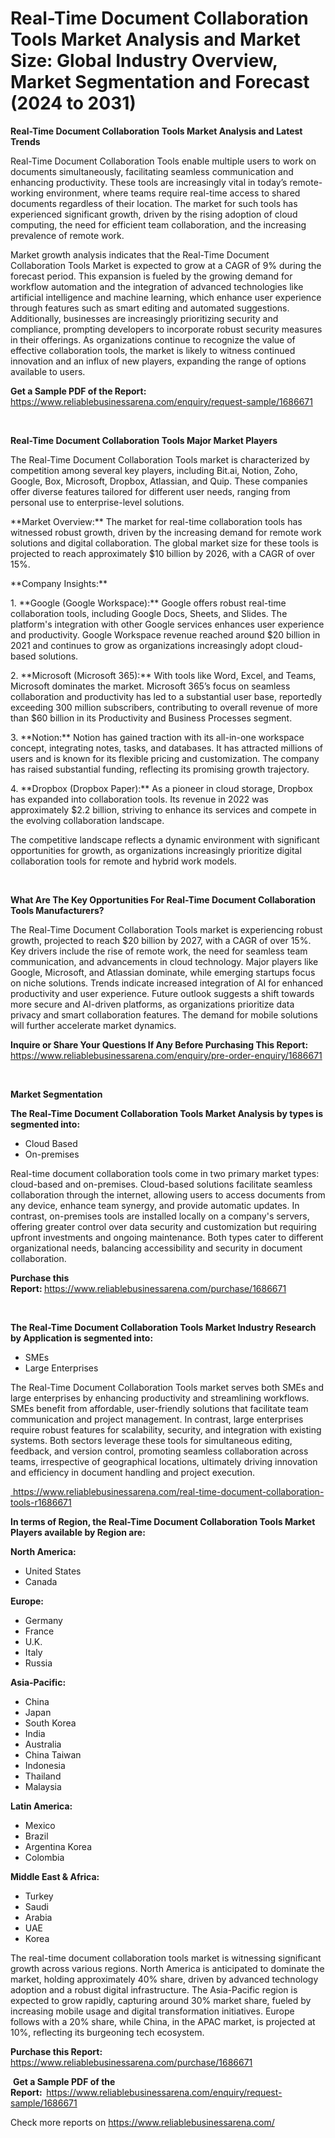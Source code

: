 <p><h1>Real-Time Document Collaboration Tools Market Analysis and Market Size: Global Industry Overview, Market Segmentation and Forecast (2024 to 2031)</h1></p><p><strong>Real-Time Document Collaboration Tools Market Analysis and Latest Trends</strong></p>
<p><p>Real-Time Document Collaboration Tools enable multiple users to work on documents simultaneously, facilitating seamless communication and enhancing productivity. These tools are increasingly vital in today’s remote-working environment, where teams require real-time access to shared documents regardless of their location. The market for such tools has experienced significant growth, driven by the rising adoption of cloud computing, the need for efficient team collaboration, and the increasing prevalence of remote work.</p><p>Market growth analysis indicates that the Real-Time Document Collaboration Tools Market is expected to grow at a CAGR of 9% during the forecast period. This expansion is fueled by the growing demand for workflow automation and the integration of advanced technologies like artificial intelligence and machine learning, which enhance user experience through features such as smart editing and automated suggestions. Additionally, businesses are increasingly prioritizing security and compliance, prompting developers to incorporate robust security measures in their offerings. As organizations continue to recognize the value of effective collaboration tools, the market is likely to witness continued innovation and an influx of new players, expanding the range of options available to users.</p></p>
<p><strong>Get a Sample PDF of the Report:&nbsp;</strong> <a href="https://www.reliablebusinessarena.com/enquiry/request-sample/1686671?utm_campaign=1841&utm_medium=2&utm_source=Github&utm_content=ia&utm_term=31122024&utm_id=real-time-document-collaboration-tools">https://www.reliablebusinessarena.com/enquiry/request-sample/1686671</a></p>
<p>&nbsp;</p>
<p><strong>Real-Time Document Collaboration Tools Major Market Players</strong></p>
<p><p>The Real-Time Document Collaboration Tools market is characterized by competition among several key players, including Bit.ai, Notion, Zoho, Google, Box, Microsoft, Dropbox, Atlassian, and Quip. These companies offer diverse features tailored for different user needs, ranging from personal use to enterprise-level solutions.</p><p>**Market Overview:** The market for real-time collaboration tools has witnessed robust growth, driven by the increasing demand for remote work solutions and digital collaboration. The global market size for these tools is projected to reach approximately $10 billion by 2026, with a CAGR of over 15%.</p><p>**Company Insights:**</p><p>1. **Google (Google Workspace):** Google offers robust real-time collaboration tools, including Google Docs, Sheets, and Slides. The platform's integration with other Google services enhances user experience and productivity. Google Workspace revenue reached around $20 billion in 2021 and continues to grow as organizations increasingly adopt cloud-based solutions.</p><p>2. **Microsoft (Microsoft 365):** With tools like Word, Excel, and Teams, Microsoft dominates the market. Microsoft 365’s focus on seamless collaboration and productivity has led to a substantial user base, reportedly exceeding 300 million subscribers, contributing to overall revenue of more than $60 billion in its Productivity and Business Processes segment.</p><p>3. **Notion:** Notion has gained traction with its all-in-one workspace concept, integrating notes, tasks, and databases. It has attracted millions of users and is known for its flexible pricing and customization. The company has raised substantial funding, reflecting its promising growth trajectory.</p><p>4. **Dropbox (Dropbox Paper):** As a pioneer in cloud storage, Dropbox has expanded into collaboration tools. Its revenue in 2022 was approximately $2.2 billion, striving to enhance its services and compete in the evolving collaboration landscape.</p><p>The competitive landscape reflects a dynamic environment with significant opportunities for growth, as organizations increasingly prioritize digital collaboration tools for remote and hybrid work models.</p></p>
<p>&nbsp;</p>
<p><strong>What Are The Key Opportunities For Real-Time Document Collaboration Tools Manufacturers?</strong></p>
<p><p>The Real-Time Document Collaboration Tools market is experiencing robust growth, projected to reach $20 billion by 2027, with a CAGR of over 15%. Key drivers include the rise of remote work, the need for seamless team communication, and advancements in cloud technology. Major players like Google, Microsoft, and Atlassian dominate, while emerging startups focus on niche solutions. Trends indicate increased integration of AI for enhanced productivity and user experience. Future outlook suggests a shift towards more secure and AI-driven platforms, as organizations prioritize data privacy and smart collaboration features. The demand for mobile solutions will further accelerate market dynamics.</p></p>
<p><strong>Inquire or Share Your Questions If Any Before Purchasing This Report:</strong> <a href="https://www.reliablebusinessarena.com/enquiry/pre-order-enquiry/1686671?utm_campaign=1841&utm_medium=2&utm_source=Github&utm_content=ia&utm_term=31122024&utm_id=real-time-document-collaboration-tools">https://www.reliablebusinessarena.com/enquiry/pre-order-enquiry/1686671</a></p>
<p>&nbsp;</p>
<p><strong>Market Segmentation</strong></p>
<p><strong>The Real-Time Document Collaboration Tools Market Analysis by types is segmented into:</strong></p>
<p><ul><li>Cloud Based</li><li>On-premises</li></ul></p>
<p><p>Real-time document collaboration tools come in two primary market types: cloud-based and on-premises. Cloud-based solutions facilitate seamless collaboration through the internet, allowing users to access documents from any device, enhance team synergy, and provide automatic updates. In contrast, on-premises tools are installed locally on a company's servers, offering greater control over data security and customization but requiring upfront investments and ongoing maintenance. Both types cater to different organizational needs, balancing accessibility and security in document collaboration.</p></p>
<p><strong>Purchase this Report:&nbsp;</strong><a href="https://www.reliablebusinessarena.com/purchase/1686671?utm_campaign=1841&utm_medium=2&utm_source=Github&utm_content=ia&utm_term=31122024&utm_id=real-time-document-collaboration-tools">https://www.reliablebusinessarena.com/purchase/1686671</a></p>
<p>&nbsp;</p>
<p><strong>The Real-Time Document Collaboration Tools Market Industry Research by Application is segmented into:</strong></p>
<p><ul><li>SMEs</li><li>Large Enterprises</li></ul></p>
<p><p>The Real-Time Document Collaboration Tools market serves both SMEs and large enterprises by enhancing productivity and streamlining workflows. SMEs benefit from affordable, user-friendly solutions that facilitate team communication and project management. In contrast, large enterprises require robust features for scalability, security, and integration with existing systems. Both sectors leverage these tools for simultaneous editing, feedback, and version control, promoting seamless collaboration across teams, irrespective of geographical locations, ultimately driving innovation and efficiency in document handling and project execution.</p></p>
<p><a href="https://www.reliablebusinessarena.com/real-time-document-collaboration-tools-r1686671?utm_campaign=1841&utm_medium=2&utm_source=Github&utm_content=ia&utm_term=31122024&utm_id=real-time-document-collaboration-tools">&nbsp;https://www.reliablebusinessarena.com/real-time-document-collaboration-tools-r1686671</a></p>
<p><strong>In terms of Region, the Real-Time Document Collaboration Tools Market Players available by Region are:</strong></p>
<p>
    <p> <strong> North America: </strong>
        <ul>
            <li>United States</li>
            <li>Canada</li>
        </ul>
        </p> 
    <p> <strong> Europe: </strong>
        <ul>
            <li>Germany</li>
            <li>France</li>
            <li>U.K.</li>
            <li>Italy</li>
            <li>Russia</li>
        </ul>
        </p> 
    <p> <strong> Asia-Pacific: </strong>
        <ul>
            <li>China</li>
            <li>Japan</li>
            <li>South Korea</li>
            <li>India</li>
            <li>Australia</li>
            <li>China Taiwan</li>
            <li>Indonesia</li>
            <li>Thailand</li>
            <li>Malaysia</li>
        </ul>
        </p> 
    <p> <strong> Latin America: </strong>
        <ul>
            <li>Mexico</li>
            <li>Brazil</li>
            <li>Argentina Korea</li>
            <li>Colombia</li>
        </ul>
        </p> 
    <p> <strong> Middle East & Africa: </strong>
        <ul>
            <li>Turkey</li>
            <li>Saudi</li>
            <li>Arabia</li>
            <li>UAE</li>
            <li>Korea</li>
        </ul>
    </p>
    </p>
<p><p>The real-time document collaboration tools market is witnessing significant growth across various regions. North America is anticipated to dominate the market, holding approximately 40% share, driven by advanced technology adoption and a robust digital infrastructure. The Asia-Pacific region is expected to grow rapidly, capturing around 30% market share, fueled by increasing mobile usage and digital transformation initiatives. Europe follows with a 20% share, while China, in the APAC market, is projected at 10%, reflecting its burgeoning tech ecosystem.</p></p>
<p><strong>Purchase this Report: </strong><a href="https://www.reliablebusinessarena.com/purchase/1686671?utm_campaign=1841&utm_medium=2&utm_source=Github&utm_content=ia&utm_term=31122024&utm_id=real-time-document-collaboration-tools">https://www.reliablebusinessarena.com/purchase/1686671</a></p>
<p>&nbsp;<strong>Get a Sample PDF of the Report:&nbsp;&nbsp;</strong><a href="https://www.reliablebusinessarena.com/enquiry/request-sample/1686671?utm_campaign=1841&utm_medium=2&utm_source=Github&utm_content=ia&utm_term=31122024&utm_id=real-time-document-collaboration-tools">https://www.reliablebusinessarena.com/enquiry/request-sample/1686671</a></p>
<p><strong></strong></p>
<p>Check more reports on <a href="https://www.reliablebusinessarena.com/?utm_campaign=1841&utm_medium=2&utm_source=Github&utm_content=ia&utm_term=31122024&utm_id=real-time-document-collaboration-tools">https://www.reliablebusinessarena.com/</a></p>
